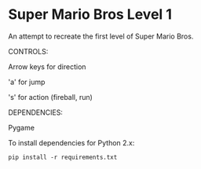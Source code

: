 Super Mario Bros Level 1
=============

An attempt to recreate the first level of Super Mario Bros.

CONTROLS: 

Arrow keys for direction

'a' for jump

's' for action (fireball, run)


DEPENDENCIES:

Pygame 

To install dependencies for Python 2.x:

	pip install -r requirements.txt
